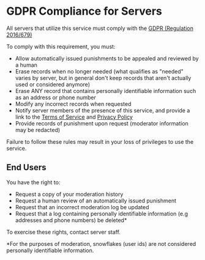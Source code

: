 # GDPR Compliance for Servers

All servers that utilize this service must comply with the [GDPR (Regulation 2016/679)](https://eur-lex.europa.eu/legal-content/EN/TXT/PDF/?uri=CELEX:32016R0679)

To comply with this requirement, you must:

- Allow automatically issued punishments to be appealed and reviewed by a human
- Erase records when no longer needed (what qualifies as "needed" varies by server, but in general don't keep records that aren't actually used or considered anymore)
- Erase ANY record that contains personally identifiable information such as an address or phone number
- Modify any incorrect records when requested
- Notify server members of the presence of this service, and provide a link to the [Terms of Service](/Terms.md) and [Privacy Policy](/Privacy.md)
- Provide records of punishment upon request (moderator information may be redacted)

Failure to follow these rules may result in your loss of privileges to use the service.

## End Users

You have the right to:

- Request a copy of your moderation history
- Request a human review of an automatically issued punishment
- Request that an incorrect moderation log be updated
- Request that a log containing personally identifiable information (e.g addresses and phone numbers) be deleted*

To exercise these rights, contact server staff.

*For the purposes of moderation, snowflakes (user ids) are not considered personally identifiable information.